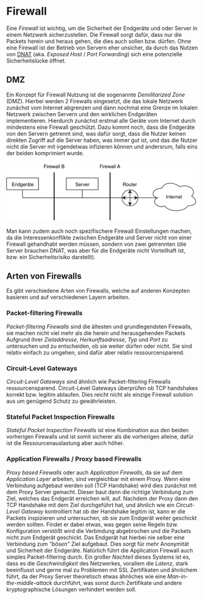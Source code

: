 # Firewall

Eine *Firewall* ist wichtig, um die Sicherheit der Endgeräte und oder Server in einem Netzwerk sicherzustellen. Die Firewall sorgt dafür, dass nur die Packets herein und heraus gehen, die dies auch sollen bzw. dürfen. Ohne eine Firewall ist der Betrieb von Servern eher unsicher, da durch das Nutzen von [DNAT](#/netzwerke/nat?id=destination-nat) (aka. *Exposed Host* / *Port Forwarding*) sich eine potenzielle Sicherheitslücke öffnet.

## DMZ

Ein Konzept für Firewall Nutzung ist die sogenannte *Demilitarized Zone* (DMZ). Hierbei werden 2 Firewalls eingesetzt, die das lokale Netzwerk zunächst vom Internet abgrenzen und dann nochmal eine Grenze im lokalen Netzwerk zwischen Servern und den wirklichen Endgeräten implementieren. Hierdurch zunächst erstmal alle Geräte vom Internet durch mindestens eine Firewall geschützt. Dazu kommt noch, dass die Endgeräte von den Servern getrennt sind, was dafür sorgt, dass die Nutzer keinen direkten Zugriff auf die Server haben, was immer gut ist, und das die Nutzer nicht die Server mit irgendetwas infizieren können und andersrum, falls eins der beiden komprimiert wurde.

![DMZ](../assets/lti/DMZ.svg)

Man kann zudem auch noch spezifischere Firewall Einstellungen machen, da die Interessenkonflikte zwischen Endgeräte und Server nicht von einer Firewall gehandhabt werden müssen, sondern von zwei getrennten (die Server brauchen DNAT, was aber für die Endgeräte nicht Vorteilhaft ist, bzw. ein Sicherheitsrisiko darstellt). 

## Arten von Firewalls

Es gibt verschiedene Arten von Firewalls, welche auf anderen Konzepten basieren und auf verschiedenen Layern arbeiten. 

### Packet-filtering Firewalls

*Packet-filtering Firewalls* sind die ältesten und grundlegendsten Firewalls, sie machen nicht viel mehr als die herein und herausgehenden Packets Aufgrund ihrer *Zieladdresse*, *Herkunftsadresse*, *Typ* und *Port* zu untersuchen und zu entscheiden, ob sie weiter dürfen oder nicht. Sie sind relativ einfach zu umgehen, sind dafür aber relativ ressourcensparend.

### Circuit-Level Gateways

*Circuit-Level Gateways* sind ähnlich wie Packet-filtering Firewalls ressourcensparend. Circuit-Level Gateways überprüfen ob TCP handshakes korrekt bzw. legitim ablaufen. Dies reicht nicht als einzige Firewall solution aus um genügend Schutz zu gewährleisten. 

### Stateful Packet Inspection Firewalls

*Stateful Packet Inspection Firewalls* ist eine Kombination aus den beiden vorherigen Firewalls und ist somit sicherer als die vorherigen alleine, dafür ist die Ressourcenauslastung aber auch höher.

### Application Firewalls / Proxy based Firewalls

*Proxy based Firewalls* oder auch *Application Firewalls*, da sie auf dem *Application Layer* arbeiten, sind vergleichbar mit einem Proxy. Wenn eine Verbindung aufgebaut werden soll (TCP Handshake) wird dies zunächst mit dem Proxy Server gemacht. Dieser baut dann die richtige Verbindung zum Ziel, welches das Endgerät erreichen will, auf. Nachdem der Proxy dann den TCP Handshake mit dem Ziel durchgeführt hat, und ähnlich wie ein *Circuit-Level Gateway* kontrolliert hat ob der Handshake legitim ist, kann er die Packets inspizieren und untersuchen, ob sie zum Endgerät weiter geschickt werden sollten. Findet er dabei etwas, was gegen seine Regeln bzw. Konfiguration verstößt wird die Verbindung abgebrochen und die Packets nicht zum Endgerät geschickt. Das Endgerät hat hierbei nie selber eine Verbindung zum *"bösen"* Ziel aufgebaut. Dies sorgt für mehr Anonymität und Sicherheit der Endgeräte. Natürlich führt die Application Firewall auch simples Packet-filtering durch. Ein großer *Nachteil* dieses Systems ist es, dass es die *Geschwindigkeit* des Netzwerkes, vorallem die *Latenz*, stark beeinflusst und gerne mal zu Problemen mit SSL Zertifikaten und ähnlichem führt, da der Proxy Server theoretisch etwas ähnliches wie eine  *Man-in-the-middle-attack* durchführt, was sonst durch Zertifikate und andere kryptographische Lösungen verhindert werden soll. 
